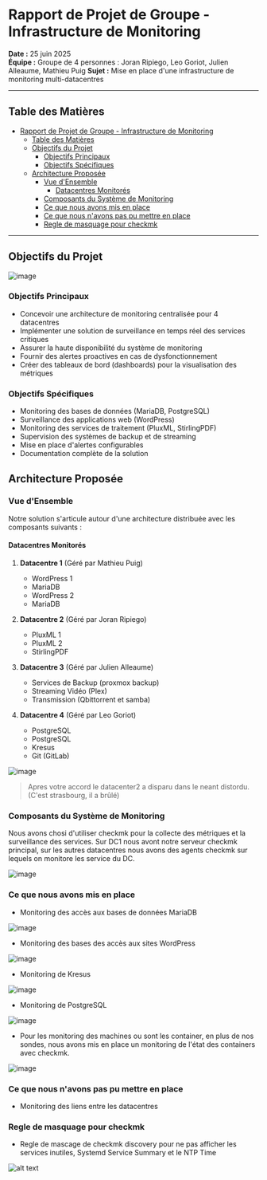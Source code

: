 # Rapport de Projet de Groupe - Infrastructure de Monitoring

**Date :** 25 juin 2025  
**Équipe :** Groupe de 4 personnes  :  Joran Ripiego, Leo Goriot, Julien Alleaume, Mathieu Puig
**Sujet :** Mise en place d'une infrastructure de monitoring multi-datacentres  

---

## Table des Matières

- [Rapport de Projet de Groupe - Infrastructure de Monitoring](#rapport-de-projet-de-groupe---infrastructure-de-monitoring)
  - [Table des Matières](#table-des-matières)
  - [Objectifs du Projet](#objectifs-du-projet)
    - [Objectifs Principaux](#objectifs-principaux)
    - [Objectifs Spécifiques](#objectifs-spécifiques)
  - [Architecture Proposée](#architecture-proposée)
    - [Vue d'Ensemble](#vue-densemble)
      - [Datacentres Monitorés](#datacentres-monitorés)
    - [Composants du Système de Monitoring](#composants-du-système-de-monitoring)
    - [Ce que nous avons mis en place](#ce-que-nous-avons-mis-en-place)
    - [Ce que nous n'avons pas pu mettre en place](#ce-que-nous-navons-pas-pu-mettre-en-place)
    - [Regle de masquage pour checkmk](#regle-de-masquage-pour-checkmk)

---

## Objectifs du Projet

![image](image.png)

### Objectifs Principaux

- Concevoir une architecture de monitoring centralisée pour 4 datacentres
- Implémenter une solution de surveillance en temps réel des services critiques
- Assurer la haute disponibilité du système de monitoring
- Fournir des alertes proactives en cas de dysfonctionnement
- Créer des tableaux de bord (dashboards) pour la visualisation des métriques

### Objectifs Spécifiques

- Monitoring des bases de données (MariaDB, PostgreSQL)
- Surveillance des applications web (WordPress)
- Monitoring des services de traitement (PluxML, StirlingPDF)
- Supervision des systèmes de backup et de streaming
- Mise en place d'alertes configurables
- Documentation complète de la solution

## Architecture Proposée

### Vue d'Ensemble

Notre solution s'articule autour d'une architecture distribuée avec les composants suivants :

#### Datacentres Monitorés

1. **Datacentre 1** (Géré par Mathieu Puig)
   - WordPress 1
   - MariaDB
   - WordPress 2
   - MariaDB

2. **Datacentre 2** (Géré par Joran Ripiego)
   - PluxML 1
   - PluxML 2
   - StirlingPDF

3. **Datacentre 3** (Géré par Julien Alleaume)
   - Services de Backup (proxmox backup)
   - Streaming Vidéo (Plex)
   - Transmission (Qbittorrent et samba)

4. **Datacentre 4** (Géré par Leo Goriot)
   - PostgreSQL
   - PostgreSQL
   - Kresus
   - Git (GitLab)

![image](image%20copy.png)

> Apres votre accord le datacenter2 a disparu dans le neant distordu. (C'est strasbourg, il a brûlé)

### Composants du Système de Monitoring

Nous avons chosi d'utiliser checkmk pour la collecte des métriques et la surveillance des services. Sur DC1 nous avont notre serveur checkmk principal, sur les autres datacentres nous avons des agents checkmk sur lequels on monitore les service du DC.

![image](image%20copy%207.png)

### Ce que nous avons mis en place

- Monitoring des accès aux bases de données MariaDB

![image](image%20copy%202.png)

- Monitoring des bases des accès aux sites WordPress

![image](image%20copy%203.png)

- Monitoring de Kresus

![image](image%20copy%204.png)

- Monitoring de PostgreSQL
  
![image](image%20copy%205.png)

- Pour les monitoring des machines ou sont les container, en plus de nos sondes, nous avons mis en place un monitoring de l'état des containers avec checkmk.

![image](image%20copy%206.png)


### Ce que nous n'avons pas pu mettre en place

- Monitoring des liens entre les datacentres

### Regle de masquage pour checkmk

- Regle de mascage de checkmk discovery pour ne pas afficher les services inutiles, Systemd Service Summary et le NTP Time

![alt text](image-1.png)
